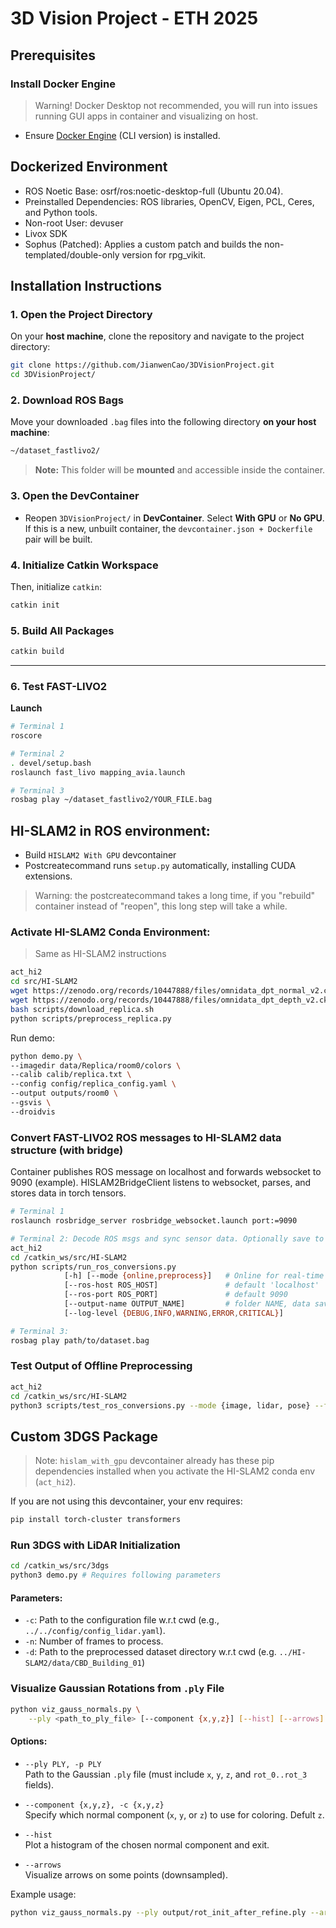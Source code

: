 # 3D Vision Project - ETH 2025

## Prerequisites
### Install Docker Engine
> Warning! Docker Desktop not recommended, you will run into issues running GUI apps in container and visualizing on host.
- Ensure [Docker Engine](https://docs.docker.com/engine/install/) (CLI version) is installed.


## Dockerized Environment
- ROS Noetic Base: osrf/ros:noetic-desktop-full (Ubuntu 20.04).
- Preinstalled Dependencies: ROS libraries, OpenCV, Eigen, PCL, Ceres, and Python tools.
- Non-root User: devuser
- Livox SDK
- Sophus (Patched): Applies a custom patch and builds the non-templated/double-only version for rpg_vikit.

## Installation Instructions

### 1. Open the Project Directory
On your **host machine**, clone the repository and navigate to the project directory:

```bash
git clone https://github.com/JianwenCao/3DVisionProject.git
cd 3DVisionProject/
```

### 2. Download ROS Bags
Move your downloaded `.bag` files into the following directory **on your host machine**:

```bash
~/dataset_fastlivo2/
```

> **Note:** This folder will be **mounted** and accessible inside the container.

### 3. Open the DevContainer
- Reopen `3DVisionProject/` in **DevContainer**. Select **With GPU** or **No GPU**. If this is a new, unbuilt container, the `devcontainer.json + Dockerfile` pair will be built.

### 4. Initialize Catkin Workspace
Then, initialize `catkin`:

```bash
catkin init
```

### 5. Build All Packages
```bash
catkin build
```

---

### 6. Test **FAST-LIVO2** 
**Launch**
```bash
# Terminal 1
roscore

# Terminal 2
. devel/setup.bash
roslaunch fast_livo mapping_avia.launch

# Terminal 3
rosbag play ~/dataset_fastlivo2/YOUR_FILE.bag
```


## HI-SLAM2 in ROS environment:
- Build `HISLAM2 With GPU` devcontainer
- Postcreatecommand runs `setup.py` automatically, installing CUDA extensions.
> Warning: the postcreatecommand takes a long time, if you "rebuild" container instead of "reopen", this long step will take a while.
### Activate HI-SLAM2 Conda Environment:
>Same as HI-SLAM2 instructions
```bash
act_hi2
cd src/HI-SLAM2
wget https://zenodo.org/records/10447888/files/omnidata_dpt_normal_v2.ckpt -P pretrained_models
wget https://zenodo.org/records/10447888/files/omnidata_dpt_depth_v2.ckpt -P pretrained_models
bash scripts/download_replica.sh
python scripts/preprocess_replica.py
```
Run demo:
```bash
python demo.py \
--imagedir data/Replica/room0/colors \
--calib calib/replica.txt \
--config config/replica_config.yaml \
--output outputs/room0 \
--gsvis \
--droidvis
```

### Convert FAST-LIVO2 ROS messages to HI-SLAM2 data structure (with bridge)
Container publishes ROS message on localhost and forwards websocket to 9090 (example). HISLAM2BridgeClient listens to websocket, parses, and stores data in torch tensors.
```bash
# Terminal 1
roslaunch rosbridge_server rosbridge_websocket.launch port:=9090

# Terminal 2: Decode ROS msgs and sync sensor data. Optionally save to folder.
act_hi2
cd /catkin_ws/src/HI-SLAM2
python scripts/run_ros_conversions.py 
            [-h] [--mode {online,preprocess}]   # Online for real-time pipeline, preprocess (save frames to folder)
            [--ros-host ROS_HOST]               # default 'localhost'
            [--ros-port ROS_PORT]               # default 9090
            [--output-name OUTPUT_NAME]         # folder NAME, data saved in Hi_SLAM2/data/<output-name>
            [--log-level {DEBUG,INFO,WARNING,ERROR,CRITICAL}]

# Terminal 3:
rosbag play path/to/dataset.bag
```

### Test Output of Offline Preprocessing
```bash
act_hi2
cd /catkin_ws/src/HI-SLAM2
python3 scripts/test_ros_conversions.py --mode {image, lidar, pose} --folder <folder name inside HI-SLAM2/data/>
```

## Custom 3DGS Package
> Note: `hislam_with_gpu` devcontainer already has these pip dependencies installed when you activate the HI-SLAM2 conda env (`act_hi2`).

If you are not using this devcontainer, your env requires:
```bash
pip install torch-cluster transformers
```

### Run 3DGS with LiDAR Initialization
```bash
cd /catkin_ws/src/3dgs
python3 demo.py # Requires following parameters
```
#### Parameters:
- `-c`: Path to the configuration file w.r.t cwd (e.g., `../../config/config_lidar.yaml`).
- `-n`: Number of frames to process.
- `-d`: Path to the preprocessed dataset directory w.r.t cwd (e.g. `../HI-SLAM2/data/CBD_Building_01`)

### Visualize Gaussian Rotations from `.ply` File
```bash
python viz_gauss_normals.py \
    --ply <path_to_ply_file> [--component {x,y,z}] [--hist] [--arrows]
```

#### Options:
- `--ply PLY, -p PLY`  
  Path to the Gaussian `.ply` file (must include `x`, `y`, `z`, and `rot_0..rot_3` fields).

- `--component {x,y,z}, -c {x,y,z}`  
  Specify which normal component (`x`, `y`, or `z`) to use for coloring. Defult `z`.

- `--hist`  
  Plot a histogram of the chosen normal component and exit.

- `--arrows`  
  Visualize arrows on some points (downsampled).

Example usage:
```bash
python viz_gauss_normals.py --ply output/rot_init_after_refine.ply --arrows
```